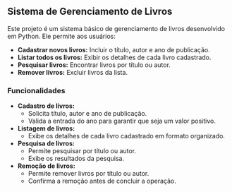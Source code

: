 ## Sistema de Gerenciamento de Livros

Este projeto é um sistema básico de gerenciamento de livros desenvolvido em Python. Ele permite aos usuários:

- **Cadastrar novos livros:** Incluir o título, autor e ano de publicação.
- **Listar todos os livros:** Exibir os detalhes de cada livro cadastrado.
- **Pesquisar livros:** Encontrar livros por título ou autor.
- **Remover livros:** Excluir livros da lista.


### Funcionalidades

- **Cadastro de livros:** 
    - Solicita título, autor e ano de publicação.
    - Valida a entrada do ano para garantir que seja um valor positivo.
- **Listagem de livros:** 
    - Exibe os detalhes de cada livro cadastrado em formato organizado.
- **Pesquisa de livros:** 
    - Permite pesquisar por título ou autor.
    - Exibe os resultados da pesquisa.
- **Remoção de livros:** 
    - Permite remover livros por título ou autor.
    - Confirma a remoção antes de concluir a operação.




